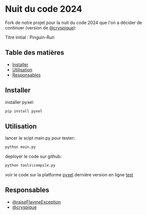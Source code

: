 # Nuit du code 2024

Fork de notre projet pour la nuit du code 2024 que l'on a décider de continuer (version de [@cryspique](https://github.com/cryspique)):

Titre initial : Pinguin-Run

## Table des matières

- [Installer](#installer)
- [Utilisation](#utilisation)
- [Responsables](#responsables)

## Installer

installer pyxel:
```cmd
pip install pyxel
```
## Utilisation

lancer le scipt main.py pour tester: 
```cmd
python main.py
```

deployer le code sur github:
```cmd
python tools\compile.py
```

voir le code sur la platforme [pyxel](https://kitao.github.io/pyxel/wasm/launcher/?play=raiseFlaymeException.ndc-2024.run)
dernière version en ligne [test](https://kitao.github.io/pyxel/wasm/launcher/?play=cryspique.ndc-2024-fork-cryspique.ndc-2024-fork-cryspique&gamepad=enabled)

## Responsables

- [@raiseFlaymeException](https://github.com/raiseFlaymeException)
- [@cryspique](https://github.com/cryspique)
